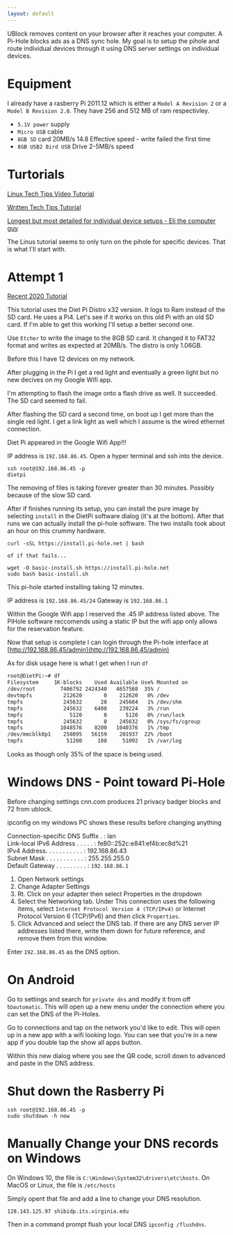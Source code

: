 ```yaml
---
layout: default
---
```


UBlock removes content on your browser after it reaches your computer. A Pi-Hole blocks ads as a DNS sync hole. My goal is to setup the pihole and route individual devices through it using DNS server settings on individual devices.

# Equipment

I already have a rasberry Pi 2011.12 which is either a `Model A Revision 2` or a `Model B Revision 2.0`. They have 256 and 512 MB of ram respectivley.

- `5.1V power` supply
- `Micro USB` cable
- `8GB SD` card 20MB/s 14.8 Effective speed - write failed the first time
- `8GB USB2 Bird USB` Drive 2-5MB/s speed

# Turtorials

[Linux Tech Tips Video Tutorial](https://www.youtube.com/watch?v=KBXTnrD_Zs4)

[Written Tech Tips Tutorial](https://linustechtips.com/main/topic/1094810-pi-hole-setup-tutorial/)

[Longest but most detailed for individual device setups - Eli the computer guy](https://www.youtube.com/watch?v=KiJ8JFR_y1w)

The Linus tutorial seems to only turn on the pihole for specific devices. That is what I'll start with.

# Attempt 1

[Recent 2020 Tutorial](https://www.youtube.com/watch?v=4X6KYN1cQ1Y&t=61s)

This tutorial uses the Diet Pi Distro x32 version. It logs to Ram instead of the SD card. He uses a Pi4. Let's see if it works on this old Pi with an old SD card. If I'm able to get this working I'll setup a better second one.

Use `Etcher` to write the image to the 8GB SD card. It changed it to FAT32 format and writes as expected at 20MB/s. The distro is only 1.06GB.

Before this I have 12 devices on my network.

After plugging in the Pi I get a red light and eventually a green light but no new decives on my Google Wifi app.

I'm attempting to flash the image onto a flash drive as well. It succeeded. The SD card seemed to fail.

After flashing the SD card a second time, on boot up I get more than the single red light. I get a link light as well which I assume is the wired ethernet connection.

Diet Pi appeared in the Google Wifi App!!!

IP address is `192.168.86.45`. Open a hyper terminal and ssh into the device.

```
ssh root@192.168.86.45 -p
dietpi
```

The removing of files is taking forever greater than 30 minutes. Possibly because of the slow SD card.

After if finishes running its setup, you can install the pure image by selecting `install` in the DietPi software dialog (it's at the bottom). After that runs we can actually install the pi-hole software. The two installs took about an hour on this crummy hardware.

```
curl -sSL https://install.pi-hole.net | bash

of if that fails...

wget -O basic-install.sh https://install.pi-hole.net
sudo bash basic-install.sh
```

This pi-hole started installing taking 12 minutes.

IP address is `192.168.86.45/24`
Gateway is `192.168.86.1`

Within the Google Wifi app I reserved the .45 IP address listed above. The PiHole software reccomends using a static IP but the wifi app only allows for the reservation feature.

Now that setup is complete I can login through the Pi-hole interface at [http://192.168.86.45/admin](http://192.168.86.45/admin)

As for disk usage here is what I get when I run `df`

```bash
root@DietPi:~# df
Filesystem     1K-blocks    Used Available Use% Mounted on
/dev/root        7406792 2424340   4657568  35% /
devtmpfs          212620       0    212620   0% /dev
tmpfs             245632      28    245604   1% /dev/shm
tmpfs             245632    6408    239224   3% /run
tmpfs               5120       0      5120   0% /run/lock
tmpfs             245632       0    245632   0% /sys/fs/cgroup
tmpfs            1048576    8200   1040376   1% /tmp
/dev/mmcblk0p1    258095   56159    201937  22% /boot
tmpfs              51200     108     51092   1% /var/log
```

Looks as though only 35% of the space is being used.

# Windows DNS - Point toward Pi-Hole

Before changing settings cnn.com produces 21 privacy badger blocks and 72 from ublock.

ipconfig on my windows PC shows these results before changing anything

Connection-specific DNS Suffix . : lan  
Link-local IPv6 Address . . . . . : fe80::252c:e841:ef4b:ec8d%21  
IPv4 Address. . . . . . . . . . . : 192.168.86.43  
Subnet Mask . . . . . . . . . . . : 255.255.255.0  
Default Gateway . . . . . . . . . : `192.168.86.1`

1. Open Network settings
2. Change Adapter Settings
3. Rt. Click on your adapter then select Properties in the dropdown
4. Select the Networking tab. Under This connection uses the following items, select `Internet Protocol Version 4 (TCP/IPv4)` or Internet Protocol Version 6 (TCP/IPv6) and then click `Properties`.
5. Click Advanced and select the DNS tab. If there are any DNS server IP addresses listed there, write them down for future reference, and remove them from this window.

Enter `192.168.86.45` as the DNS option.

# On Android

Go to settings and search for `private dns` and modify it from off to`automatic`. This will open up a new menu under the connection where you can set the DNS of the Pi-Holes.

Go to connections and tap on the network you'd like to edit. This will open up in a new app with a wifi looking logo. You can see that you're in a new app if you double tap the show all apps button.

Within this new dialog where you see the QR code, scroll down to advanced and paste in the DNS address.

# Shut down the Rasberry Pi

```
ssh root@192.168.86.45 -p
sudo shutdown -h now
```

# Manually Change your DNS records on Windows

On Windows 10, the file is `C:\Windows\System32\drivers\etc\hosts`. On MacOS or Linux, the file is `/etc/hosts`

Simply opent that file and add a line to change your DNS resolution.

```
128.143.125.97 shibidp.its.virginia.edu
```

Then in a command prompt flush your local DNS `ipconfig /flushdns`.
